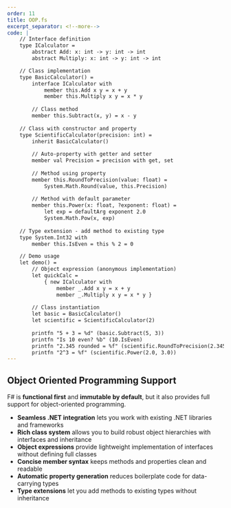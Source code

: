 ```yaml
---
order: 11
title: OOP.fs
excerpt_separator: <!--more-->
code: |
    // Interface definition
    type ICalculator =
        abstract Add: x: int -> y: int -> int
        abstract Multiply: x: int -> y: int -> int

    // Class implementation
    type BasicCalculator() =
        interface ICalculator with
            member this.Add x y = x + y
            member this.Multiply x y = x * y
        
        // Class method
        member this.Subtract(x, y) = x - y
        
    // Class with constructor and property
    type ScientificCalculator(precision: int) =
        inherit BasicCalculator()
        
        // Auto-property with getter and setter
        member val Precision = precision with get, set
        
        // Method using property
        member this.RoundToPrecision(value: float) =
            System.Math.Round(value, this.Precision)
            
        // Method with default parameter
        member this.Power(x: float, ?exponent: float) =
            let exp = defaultArg exponent 2.0
            System.Math.Pow(x, exp)
    
    // Type extension - add method to existing type
    type System.Int32 with
        member this.IsEven = this % 2 = 0

    // Demo usage
    let demo() =
        // Object expression (anonymous implementation)
        let quickCalc = 
            { new ICalculator with 
                member _.Add x y = x + y
                member _.Multiply x y = x * y }
        
        // Class instantiation
        let basic = BasicCalculator()
        let scientific = ScientificCalculator(2)
        
        printfn "5 + 3 = %d" (basic.Subtract(5, 3))
        printfn "Is 10 even? %b" (10.IsEven)
        printfn "2.345 rounded = %f" (scientific.RoundToPrecision(2.345))
        printfn "2^3 = %f" (scientific.Power(2.0, 3.0))
---
```

## Object Oriented Programming Support

F# is **functional first** and **immutable by default**, but it also provides full support for object-oriented programming.
<!--more-->
- **Seamless .NET integration** lets you work with existing .NET libraries and frameworks
- **Rich class system** allows you to build robust object hierarchies with interfaces and inheritance
- **Object expressions** provide lightweight implementation of interfaces without defining full classes
- **Concise member syntax** keeps methods and properties clean and readable
- **Automatic property generation** reduces boilerplate code for data-carrying types
- **Type extensions** let you add methods to existing types without inheritance